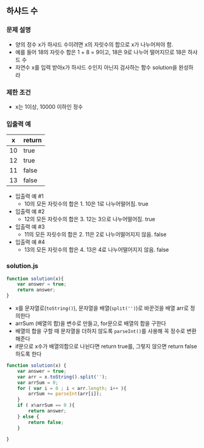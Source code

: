## 하샤드 수

### 문제 설명
- 양의 정수 x가 하샤드 수이려면 x의 자릿수의 합으로 x가 나누어져야 함.
- 예를 들어 18의 자릿수 합은 1 + 8 = 9이고, 18은 9로 나누어 떨어지므로 18은 하샤드 수
- 자연수 x를 입력 받아x가 하샤드 수인지 아닌지 검사하는 함수 solution을 완성하라

### 제한 조건
- x는 1이상, 10000 이하인 정수

### 입출력 예
x|return
|---|---|
10|true
12|true
11|false
13|false

- 입출력 예 #1
    - 10의 모든 자릿수의 합은 1. 10은 1로 나누어떨어짐. true
- 입출력 예 #2
    - 12의 모든 자릿수의 합은 3. 12는 3으로 나누어떨어짐. true
- 입출력 예 #3
    - 11의 모든 자릿수의 합은 2. 11은 2로 나누어떨어지지 않음. false
- 입출력 예 #4
    - 13의 모든 자릿수의 합은 4. 13은 4로 나누어떨어지지 않음. false

### solution.js
```javascript
function solution(x){
    var answer = true;
    return answer;
}
```

- x를 문자열로(`toString()`), 문자열을 배열(`split('')`)로 바꾼것을 배열 arr로 정의한다
- arrSum (배열의 합)을 변수로 만들고, for문으로 배열의 합을 구한다
- 배열의 합을 구할 때 문자열을 더하지 않도록 `parseInt()`를 사용해 꼭 정수로 변환해준다
- if문으로 x수가 배열의합으로 나뉜다면 return true를, 그렇지 않으면 return false 하도록 한다

```javascript
function solution(x) {
    var answer = true;
    var arr = x.toString().split('');
    var arrSum = 0;
    for ( var i = 0 ; i < arr.length; i++ ){
        arrSum += parseInt(arr[i]);
    } 
    if ( x%arrSum == 0 ){
        return answer;
    } else {
        return false;
    }
    
}
```

